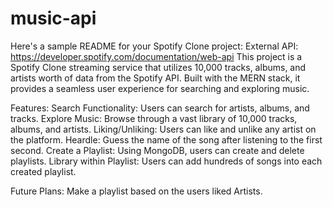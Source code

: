 # music-api
Here's a sample README for your Spotify Clone project:
External API: https://developer.spotify.com/documentation/web-api
This project is a Spotify Clone streaming service that utilizes 10,000 tracks, albums, and artists worth of data from the Spotify API. Built with the MERN stack, it provides a seamless user experience for searching and exploring music.

Features:
Search Functionality: Users can search for artists, albums, and tracks.
Explore Music: Browse through a vast library of 10,000 tracks, albums, and artists.
Liking/Unliking: Users can like and unlike any artist on the platform.
Heardle: Guess the name of the song after listening to the first second.
Create a Playlist: Using MongoDB, users can create and delete playlists.
Library within Playlist: Users can add hundreds of songs into each created playlist.

Future Plans:
Make a playlist based on the users liked Artists.
